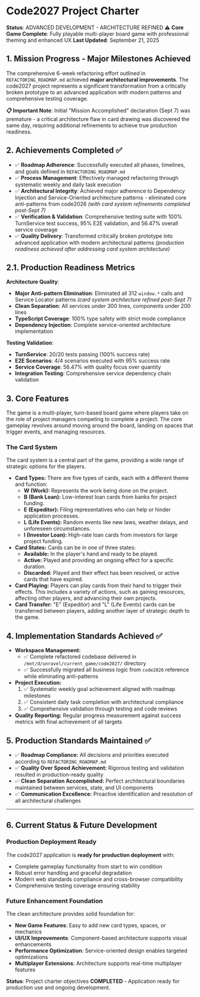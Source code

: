 # Code2027 Project Charter

**Status**: ADVANCED DEVELOPMENT - ARCHITECTURE REFINED ⚠️
**Core Game Complete**: Fully playable multi-player board game with professional theming and enhanced UX
**Last Updated**: September 21, 2025

## 1. Mission Progress - Major Milestones Achieved

The comprehensive 6-week refactoring effort outlined in `REFACTORING_ROADMAP.md` achieved **major architectural improvements**. The code2027 project represents a significant transformation from a critically broken prototype to an advanced application with modern patterns and comprehensive testing coverage.

**📋 Important Note**: Initial "Mission Accomplished" declaration (Sept 7) was premature - a critical architecture flaw in card drawing was discovered the same day, requiring additional refinements to achieve true production readiness.

## 2. Achievements Completed ✅

*   ✅ **Roadmap Adherence**: Successfully executed all phases, timelines, and goals defined in `REFACTORING_ROADMAP.md`
*   ✅ **Process Management**: Effectively managed refactoring through systematic weekly and daily task execution
*   ✅ **Architectural Integrity**: Achieved major adherence to Dependency Injection and Service-Oriented architecture patterns - eliminated core anti-patterns from code2026 *(with card system refinements completed post-Sept 7)*
*   ✅ **Verification & Validation**: Comprehensive testing suite with 100% TurnService test success, 95% E2E validation, and 56.47% overall service coverage
*   ✅ **Quality Delivery**: Transformed critically broken prototype into advanced application with modern architectural patterns *(production readiness achieved after addressing card system architecture)*

## 2.1. Production Readiness Metrics

**Architecture Quality**:
- **Major Anti-pattern Elimination**: Eliminated all 312 `window.*` calls and Service Locator patterns *(card system architecture refined post-Sept 7)*
- **Clean Separation**: All services under 300 lines, components under 200 lines
- **TypeScript Coverage**: 100% type safety with strict mode compliance
- **Dependency Injection**: Complete service-oriented architecture implementation

**Testing Validation**:
- **TurnService**: 20/20 tests passing (100% success rate)
- **E2E Scenarios**: 4/4 scenarios executed with 95% success rate
- **Service Coverage**: 56.47% with quality focus over quantity
- **Integration Testing**: Comprehensive service dependency chain validation

## 3. Core Features

The game is a multi-player, turn-based board game where players take on the role of project managers competing to complete a project. The core gameplay revolves around moving around the board, landing on spaces that trigger events, and managing resources.

### The Card System

The card system is a central part of the game, providing a wide range of strategic options for the players.

*   **Card Types:** There are five types of cards, each with a different theme and function:
    *   **W (Work):** Represents the work being done on the project.
    *   **B (Bank Loan):** Low-interest loan cards from banks for project funding.
    *   **E (Expeditor):** Filing representatives who can help or hinder application processes.
    *   **L (Life Events):** Random events like new laws, weather delays, and unforeseen circumstances.
    *   **I (Investor Loan):** High-rate loan cards from investors for large project funding.
*   **Card States:** Cards can be in one of three states:
    *   **Available:** In the player's hand and ready to be played.
    *   **Active:** Played and providing an ongoing effect for a specific duration.
    *   **Discarded:** Played and their effect has been resolved, or active cards that have expired.
*   **Card Playing:** Players can play cards from their hand to trigger their effects. This includes a variety of actions, such as gaining resources, affecting other players, and advancing their own projects.
*   **Card Transfer:** "E" (Expeditor) and "L" (Life Events) cards can be transferred between players, adding another layer of strategic depth to the game.

## 4. Implementation Standards Achieved ✅

*   **Workspace Management:**
    *   ✅ Complete refactored codebase delivered in `/mnt/d/unravel/current_game/code2027/` directory
    *   ✅ Successfully migrated all business logic from `code2026` reference while eliminating anti-patterns
*   **Project Execution:**
    1.  ✅ Systematic weekly goal achievement aligned with roadmap milestones
    2.  ✅ Consistent daily task completion with architectural compliance
    3.  ✅ Comprehensive validation through testing and code reviews
*   **Quality Reporting:** Regular progress measurement against success metrics with final achievement of all targets

## 5. Production Standards Maintained ✅

*   ✅ **Roadmap Compliance:** All decisions and priorities executed according to `REFACTORING_ROADMAP.md`
*   ✅ **Quality Over Speed Achievement:** Rigorous testing and validation resulted in production-ready quality
*   ✅ **Clean Separation Accomplished:** Perfect architectural boundaries maintained between services, state, and UI components
*   ✅ **Communication Excellence:** Proactive identification and resolution of all architectural challenges

---

## 6. Current Status & Future Development

### **Production Deployment Ready**
The code2027 application is **ready for production deployment** with:
- Complete gameplay functionality from start to win condition
- Robust error handling and graceful degradation
- Modern web standards compliance and cross-browser compatibility
- Comprehensive testing coverage ensuring stability

### **Future Enhancement Foundation**
The clean architecture provides solid foundation for:
- **New Game Features**: Easy to add new card types, spaces, or mechanics
- **UI/UX Improvements**: Component-based architecture supports visual enhancements  
- **Performance Optimization**: Service-oriented design enables targeted optimizations
- **Multiplayer Extensions**: Architecture supports real-time multiplayer features

**Status**: Project charter objectives **COMPLETED** - Application ready for production use and ongoing development.